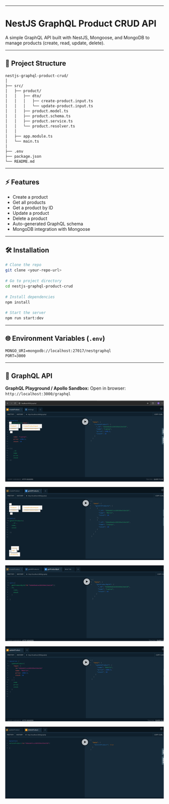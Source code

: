 
---

# NestJS GraphQL Product CRUD API

A simple GraphQL API built with NestJS, Mongoose, and MongoDB to manage products (create, read, update, delete).

---

## 📂 Project Structure

```
nestjs-graphql-product-crud/
│
├── src/
│   ├── product/
│   │   ├── dto/
│   │   │   ├── create-product.input.ts
│   │   │   └── update-product.input.ts
│   │   ├── product.model.ts
│   │   ├── product.schema.ts
│   │   ├── product.service.ts
│   │   └── product.resolver.ts
│   │
│   ├── app.module.ts
│   └── main.ts
│
├── .env
├── package.json
└── README.md
```

---

## ⚡ Features

* Create a product
* Get all products
* Get a product by ID
* Update a product
* Delete a product
* Auto-generated GraphQL schema
* MongoDB integration with Mongoose

---

## 🛠️ Installation

```bash
# Clone the repo
git clone <your-repo-url>

# Go to project directory
cd nestjs-graphql-product-crud

# Install dependencies
npm install

# Start the server
npm run start:dev
```

---

## 🌐 Environment Variables (`.env`)

```env
MONGO_URI=mongodb://localhost:27017/nestgraphql
PORT=3000
```

---

## 📌 GraphQL API

**GraphQL Playground / Apollo Sandbox:**
Open in browser: `http://localhost:3000/graphql`


![alt text](./public/createProduct.png)

![alt text](./public/getAllProducts.png)

![alt text](./public/getProductById.png)

![alt text](./public/updateProduct.png)

![alt text](./public/deleteProduct.png)